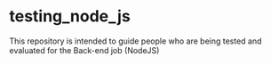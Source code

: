 # testing_node_js
This repository is intended to guide people who are being tested and evaluated for the Back-end job (NodeJS)
